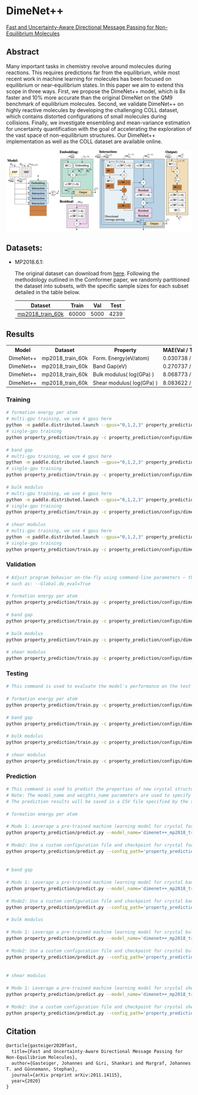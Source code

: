 # DimeNet++

[Fast and Uncertainty-Aware Directional Message Passing for Non-Equilibrium Molecules](https://arxiv.org/abs/2011.14115)

## Abstract

Many important tasks in chemistry revolve around molecules during reactions. This requires predictions far from the equilibrium, while most recent work in machine learning for molecules has been focused on equilibrium or near-equilibrium states. In this paper we aim to extend this scope in three ways. First, we propose the DimeNet++ model, which is 8x faster and 10% more accurate than the original DimeNet on the QM9 benchmark of equilibrium molecules. Second, we validate DimeNet++ on highly reactive molecules by developing the challenging COLL dataset, which contains distorted configurations of small molecules during collisions. Finally, we investigate ensembling and mean-variance estimation for uncertainty quantification with the goal of accelerating the exploration of the vast space of non-equilibrium structures. Our DimeNet++ implementation as well as the COLL dataset are available online.


![DimeNet++](../../docs/DimeNet++.png)

## Datasets:

- MP2018.6.1:

    The original dataset can download from [here](https://figshare.com/ndownloader/files/15087992). Following the methodology outlined in the Comformer paper, we randomly partitioned the dataset into subsets, with the specific sample sizes for each subset detailed in the table below.

    |                                   Dataset                                    | Train |  Val  | Test  |
    | :--------------------------------------------------------------------------: | :---: | :---: | :---: |
    | [mp2018_train_60k](https://paddle-org.bj.bcebos.com/paddlematerial/datasets/mp2018/mp2018_train_60k.zip) | 60000 | 5000  | 4239  |

## Results

<table>
    <head>
        <tr>
            <th  nowrap="nowrap">Model</th>
            <th  nowrap="nowrap">Dataset</th>
            <th  nowrap="nowrap">Property</th>
            <th  nowrap="nowrap">MAE(Val / Test dataset)</th>
            <th  nowrap="nowrap">GPUs</th>
            <th  nowrap="nowrap">Training time</th>
            <th  nowrap="nowrap">Config</th>
            <th  nowrap="nowrap">Checkpoint | Log</th>
        </tr>
    </head>
    <body>
        <tr>
            <td  nowrap="nowrap">DimeNet++</td>
            <td  nowrap="nowrap">mp2018_train_60k</td>
            <td  nowrap="nowrap">Form. Energy(eV/atom)</td>
            <td  nowrap="nowrap">0.030738 / 0.032307</td>
            <td  nowrap="nowrap">4</td>
            <td  nowrap="nowrap">19 hours 54 min</td>
            <td  nowrap="nowrap"><a href="dimenet++_mp2018_train_60k_e_form.yaml">dimenet++_mp2018_train_60k_e_form</a></td>
            <td  nowrap="nowrap"><a href="https://paddle-org.bj.bcebos.com/paddlematerial/checkpoints/property_prediction/dimenet%2B%2B/dimenetpp_mp2018_train_60k_e_form.zip">checkpoint | log</a></td>
        </tr>  
        <tr>
            <td  nowrap="nowrap">DimeNet++</td>
            <td  nowrap="nowrap">mp2018_train_60k</td>
            <td  nowrap="nowrap">Band Gap(eV)</td>
            <td  nowrap="nowrap">0.270737 / 0.282961</td>
            <td  nowrap="nowrap">4</td>
            <td  nowrap="nowrap">23 hours</td>
            <td  nowrap="nowrap"><a href="dimenet++_mp2018_train_60k_band_gap.yaml">dimenet++_mp2018_train_60k_band_gap</a></td>
            <td  nowrap="nowrap"><a href="https://paddle-org.bj.bcebos.com/paddlematerial/checkpoints/property_prediction/dimenet%2B%2B/dimenetpp_mp2018_train_60k_band_gap.zip">checkpoint | log</a></td>
        </tr>  
        <tr>
            <td  nowrap="nowrap">DimeNet++</td>
            <td  nowrap="nowrap">mp2018_train_60k</td>
            <td  nowrap="nowrap">Bulk modulus( log(GPa) )</td>
            <td  nowrap="nowrap">8.068773 / 7.031967</td>
            <td  nowrap="nowrap">4</td>
            <td  nowrap="nowrap">~1 hour 38 min</td>
            <td  nowrap="nowrap"><a href="dimenet++_mp2018_train_60k_K.yaml">dimenet++_mp2018_train_60k_k</a></td>
            <td  nowrap="nowrap"><a href="https://paddle-org.bj.bcebos.com/paddlematerial/checkpoints/property_prediction/dimenet%2B%2B/dimenetpp_mp2018_train_60k_K.zip">checkpoint | log</a></td>
        </tr>
        <tr>
            <td  nowrap="nowrap">DimeNet++</td>
            <td  nowrap="nowrap">mp2018_train_60k</td>
            <td  nowrap="nowrap">Shear modulus( log(GPa) )</td>
            <td  nowrap="nowrap">8.083622 / 7.122238</td>
            <td  nowrap="nowrap">4</td>
            <td  nowrap="nowrap">~1 hour 38 min</td>
            <td  nowrap="nowrap"><a href="dimenet++_mp2018_train_60k_G.yaml">dimenet++_mp2018_train_60k_G</a></td>
            <td  nowrap="nowrap"><a href="https://paddle-org.bj.bcebos.com/paddlematerial/checkpoints/property_prediction/dimenet%2B%2B/dimenetpp_mp2018_train_60k_G.zip">checkpoint | log</a></td>
        </tr>
    </body>
</table>

### Training
```bash
# formation energy per atom
# multi-gpu training, we use 4 gpus here
python -m paddle.distributed.launch --gpus="0,1,2,3" property_prediction/train.py -c property_prediction/configs/dimenet++/dimenet++_mp2018_train_60k_e_form.yaml
# single-gpu training
python property_prediction/train.py -c property_prediction/configs/dimenet++/dimenet++_mp2018_train_60k_e_form.yaml

# band gap
# multi-gpu training, we use 4 gpus here
python -m paddle.distributed.launch --gpus="0,1,2,3" property_prediction/train.py -c property_prediction/configs/dimenet++/dimenet++_mp2018_train_60k_band_gap.yaml
# single-gpu training
python property_prediction/train.py -c property_prediction/configs/dimenet++/dimenet++_mp2018_train_60k_band_gap.yaml

# bulk modulus
# multi-gpu training, we use 4 gpus here
python -m paddle.distributed.launch --gpus="0,1,2,3" property_prediction/train.py -c property_prediction/configs/dimenet++/dimenet++_mp2018_train_60k_K.yaml
# single-gpu training
python property_prediction/train.py -c property_prediction/configs/dimenet++/dimenet++_mp2018_train_60k_K.yaml

# shear modulus
# multi-gpu training, we use 4 gpus here
python -m paddle.distributed.launch --gpus="0,1,2,3" property_prediction/train.py -c property_prediction/configs/dimenet++/dimenet++_mp2018_train_60k_G.yaml
# single-gpu training
python property_prediction/train.py -c property_prediction/configs/dimenet++/dimenet++_mp2018_train_60k_G.yaml
```

### Validation
```bash
# Adjust program behavior on-the-fly using command-line parameters – this provides a convenient way to customize settings without modifying the configuration file directly.
# such as: --Global.do_eval=True

# formation energy per atom
python property_prediction/train.py -c property_prediction/configs/dimenet++/dimenet++_mp2018_train_60k_e_form.yaml Global.do_eval=True Global.do_train=False Global.do_test=False

# band gap
python property_prediction/train.py -c property_prediction/configs/dimenet++/dimenet++_mp2018_train_60k_band_gap.yaml Global.do_eval=True Global.do_train=False Global.do_test=False

# bulk modulus
python property_prediction/train.py -c property_prediction/configs/dimenet++/dimenet++_mp2018_train_60k_K.yaml Global.do_eval=True Global.do_train=False Global.do_test=False

# shear modulus
python property_prediction/train.py -c property_prediction/configs/dimenet++/dimenet++_mp2018_train_60k_G.yaml Global.do_eval=True Global.do_train=False Global.do_test=False
```

### Testing
```bash
# This command is used to evaluate the model's performance on the test dataset.

# formation energy per atom
python property_prediction/train.py -c property_prediction/configs/dimenet++/dimenet++_mp2018_train_60k_e_form.yaml Global.do_test=True Global.do_train=False Global.do_eval=False

# band gap
python property_prediction/train.py -c property_prediction/configs/dimenet++/dimenet++_mp2018_train_60k_band_gap.yaml Global.do_test=True Global.do_train=False Global.do_eval=False

# bulk modulus
python property_prediction/train.py -c property_prediction/configs/dimenet++/dimenet++_mp2018_train_60k_K.yaml Global.do_test=True Global.do_train=False Global.do_eval=False

# shear modulus
python property_prediction/train.py -c property_prediction/configs/dimenet++/dimenet++_mp2018_train_60k_G.yaml Global.do_test=True Global.do_train=False Global.do_eval=False
```

### Prediction

```bash
# This command is used to predict the properties of new crystal structures using a trained model.
# Note: The model_name and weights_name parameters are used to specify the pre-trained model and its corresponding weights. The cif_file_path parameter is used to specify the path to the CIF files for which properties need to be predicted.
# The prediction results will be saved in a CSV file specified by the save_path parameter. Default save_path is 'result.csv'.

# formation energy per atom

# Mode 1: Leverage a pre-trained machine learning model for crystal formation energy prediction. The implementation includes automated model download functionality, eliminating the need for manual configuration.
python property_prediction/predict.py --model_name='dimenet++_mp2018_train_60k_e_form' --weights_name='best.pdparams' --cif_file_path='./property_prediction/example_data/cifs/'

# Mode2: Use a custom configuration file and checkpoint for crystal formation energy prediction. This approach allows for more flexibility and customization.
python property_prediction/predict.py --config_path='property_prediction/configs/dimenet++/dimenet++_mp2018_train_60k_e_form.yaml' --checkpoint_path='you_checkpoint_path.pdparams' --cif_file_path='./property_prediction/example_data/cifs/'


# band gap

# Mode 1: Leverage a pre-trained machine learning model for crystal band gap prediction. The implementation includes automated model download functionality, eliminating the need for manual configuration.
python property_prediction/predict.py --model_name='dimenet++_mp2018_train_60k_band_gap' --weights_name='best.pdparams' --cif_file_path='./property_prediction/example_data/cifs/'

# Mode2: Use a custom configuration file and checkpoint for crystal band gap prediction. This approach allows for more flexibility and customization.
python property_prediction/predict.py --config_path='property_prediction/configs/dimenet++/dimenet++_mp2018_train_60k_band_gap.yaml' --checkpoint_path='you_checkpoint_path.pdparams' --cif_file_path='./property_prediction/example_data/cifs/'

# bulk modulus

# Mode 1: Leverage a pre-trained machine learning model for crystal bulk modulus prediction. The implementation includes automated model download functionality, eliminating the need for manual configuration.
python property_prediction/predict.py --model_name='dimenet++_mp2018_train_60k_K' --weights_name='best.pdparams' --cif_file_path='./property_prediction/example_data/cifs/'

# Mode2: Use a custom configuration file and checkpoint for crystal bulk modulus prediction. This approach allows for more flexibility and customization.
python property_prediction/predict.py --config_path='property_prediction/configs/dimenet++/dimenet++_mp2018_train_60k_K.yaml' --checkpoint_path='you_checkpoint_path.pdparams' --cif_file_path='./property_prediction/example_data/cifs/'


# shear modulus

# Mode 1: Leverage a pre-trained machine learning model for crystal shear modulus prediction. The implementation includes automated model download functionality, eliminating the need for manual configuration.
python property_prediction/predict.py --model_name='dimenet++_mp2018_train_60k_G' --weights_name='best.pdparams' --cif_file_path='./property_prediction/example_data/cifs/'

# Mode2: Use a custom configuration file and checkpoint for crystal shear modulus prediction. This approach allows for more flexibility and customization.
python property_prediction/predict.py --config_path='property_prediction/configs/dimenet++/dimenet++_mp2018_train_60k_G.yaml' --checkpoint_path='you_checkpoint_path.pdparams' --cif_file_path='./property_prediction/example_data/cifs/'
```


## Citation
```
@article{gasteiger2020fast,
  title={Fast and Uncertainty-Aware Directional Message Passing for Non-Equilibrium Molecules},
  author={Gasteiger, Johannes and Giri, Shankari and Margraf, Johannes T. and Günnemann, Stephan},
  journal={arXiv preprint arXiv:2011.14115},
  year={2020}
}
```
